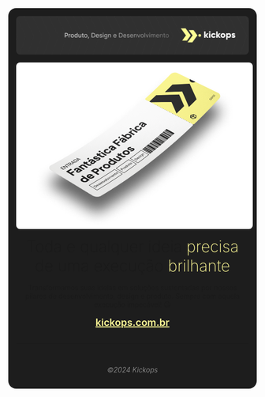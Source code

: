 <div style="padding:1rem;background:#1d1d1d;border-radius:1rem;display:flex;flex-direction:column;gap:16px">

<img src="./banner.jpg" alt="Kickops" style="border-radius: .5rem;margin:auto;display:block;" />

<img src="./ticket.png" alt="Fantástica Fábrica de Produtos" style="border-radius: .5rem;max-width:480px;margin:auto;display:block" />

<h3 style="max-width:440px;margin:auto;font-family:Inter,Helvetica,sans-serif;font-weight:200;font-size:32px;text-align: center">
  Toda e qualquer ideia <span style="color:#FFFA96;">precisa</span> de uma execução <span style="color:#FFFA96;">brilhante</span>
</h3>

<p style="max-width:440px;margin:auto;font-family:Inter,Helvetica,sans-serif;text-align:center;font-weight:300">Transformamos suas ideias em soluções sustentadas por nossos pilares de desenvolvimento, design e produto. Sempre com aquela execução impecável! 😉</p>

<p style="max-width:440px;margin:auto;font-size:20px;font-family:Inter,Helvetica,sans-serif;text-align:center;font-weight:300">
  <a style="color:#fffa96;font-weight:600" href="https://kickops.com.br" target="_blank">
    kickops.com.br
  </a>
</p>

-----

<p style="color:#a0a0a0;font-family:Inter,Helvetica,sans-serif;text-align:center;font-weight:300;font-style:oblique">
  &copy;2024 Kickops
</p>

</div>
